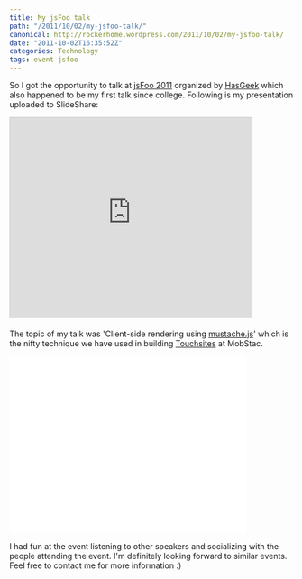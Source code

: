 ```yaml
---
title: My jsFoo talk
path: "/2011/10/02/my-jsfoo-talk/"
canonical: http://rockerhome.wordpress.com/2011/10/02/my-jsfoo-talk/
date: "2011-10-02T16:35:52Z"
categories: Technology
tags: event jsfoo
---
```

So I got the opportunity to talk at [jsFoo 2011](http://jsfoo.hasgeek.com) organized by [HasGeek](http://twitter.com/hasgeek) which also happened to be my first talk since college.<span class="more"></span> Following is my presentation uploaded to SlideShare:

<div class="video-box">
    <iframe src="http://www.slideshare.net/slideshow/embed_code/9505629" width="427" height="356" frameborder="0" marginwidth="0" marginheight="0" scrolling="no" style="border:1px solid #CCC; border-width:1px 1px 0; margin-bottom:5px; max-width: 100%;" allowfullscreen> </iframe>
</div>

The topic of my talk was 'Client-side rendering using [mustache.js](http://mustache.github.com/)' which is the nifty technique we have used in building [Touchsites](http://mobstac.com) at MobStac.

<div class="video-box">
    <iframe width="420" height="315" src="//www.youtube.com/embed/F5tG1pZ-g7g" frameborder="0" allowfullscreen></iframe>
</div>

I had fun at the event listening to other speakers and socializing with the people attending the event. I'm definitely looking forward to similar events. Feel free to contact me for more information :)